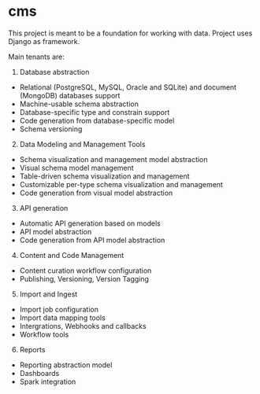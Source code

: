 # cms

This project is meant to be a foundation for working with data. Project uses Django as framework.

Main tenants are:

1. Database abstraction
 * Relational (PostgreSQL, MySQL, Oracle and SQLite) and document (MongoDB) databases support
 * Machine-usable schema abstraction
 * Database-specific type and constrain support
 * Code generation from database-specific model
 * Schema versioning
2. Data Modeling and Management Tools
 * Schema visualization and management model abstraction
 * Visual schema model management 
 * Table-driven schema visualization and management
 * Customizable per-type schema visualization and management 
 * Code generation from visual model abstraction
3. API generation
 * Automatic API generation based on models
 * API model abstraction
 * Code generation from API model abstraction
4. Content and Code Management
 * Content curation workflow configuration
 * Publishing, Versioning, Version Tagging
5. Import and Ingest
 * Import job configuration
 * Import data mapping tools
 * Intergrations, Webhooks and callbacks
 * Workflow tools
6. Reports
 * Reporting abstraction model
 * Dashboards
 * Spark integration
